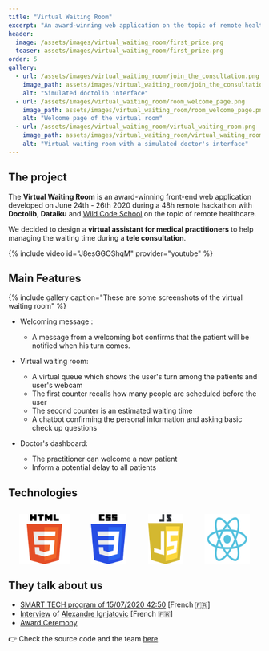 ```yaml
---
title: "Virtual Waiting Room"
excerpt: "An award-winning web application on the topic of remote healthcare"
header:
  image: /assets/images/virtual_waiting_room/first_prize.png
  teaser: assets/images/virtual_waiting_room/first_prize.png
order: 5
gallery:
  - url: /assets/images/virtual_waiting_room/join_the_consultation.png
    image_path: assets/images/virtual_waiting_room/join_the_consultation.png
    alt: "Simulated doctolib interface"
  - url: /assets/images/virtual_waiting_room/room_welcome_page.png
    image_path: assets/images/virtual_waiting_room/room_welcome_page.png
    alt: "Welcome page of the virtual room"
  - url: /assets/images/virtual_waiting_room/virtual_waiting_room.png
    image_path: assets/images/virtual_waiting_room/virtual_waiting_room.png
    alt: "Virtual waiting room with a simulated doctor's interface"
---
```


## The project

The **Virtual Waiting Room** is an award-winning front-end web application developed on June 24th - 26th 2020 during a 48h remote hackathon with **Doctolib, Dataiku** and [Wild Code School](https://www.wildcodeschool.com/en-GB) on the topic of remote healthcare.   

We decided to design a **virtual assistant for medical practitioners** to help managing the waiting time during a **tele consultation**.

{% include video id="J8esGGOShqM" provider="youtube" %}

## Main Features

{% include gallery caption="These are some screenshots of the virtual waiting room" %}

* Welcoming message : 
  - A message from a welcoming bot confirms that the patient will be notified when his turn comes.

* Virtual waiting room:
  - A virtual queue which shows the user's turn among the patients and user's webcam 
  - The first counter recalls how many people are scheduled before the user
  - The second counter is an estimated waiting time
  - A chatbot confirming the personal information and asking basic check up questions

* Doctor's dashboard:
  - The practitioner can welcome a new patient
  - Inform a potential delay to all patients 

## Technologies

<div style="display:flex; justify-content:space-around; margin:30px 0;">
<img src="/assets/logo/HTML5_Logo.svg"  alt="HTML5 logo" style="width: 100px; height: auto;"/>
<img src="/assets/logo/CSS3_Logo.svg"  alt="CSS3 logo" style="width: 70px; height: auto;"/>
<img src="/assets/logo/JS_Logo.svg"  alt="JavaScript logo" style="width: 70px; height: auto;"/>
<img src="/assets/logo/Reactjs_Logo.svg"  alt="ReactJS logo" style="width: 90px; height: auto; grid-column: 2"/>
</div>

## They talk about us

- [SMART TECH program of 15/07/2020 42:50](https://youtu.be/80EbT_Oiv5M?t=2572) [French 🇫🇷]
- [Interview](https://www.linkedin.com/posts/wild-codes-chool_retour-sur-notre-dernier-hackathon-avec-linterview-ugcPost-6698867125521547264-bLTk) of [Alexandre Ignjatovic](https://www.linkedin.com/in/alexandre-ignjatovic/) [French 🇫🇷]
- [Award Ceremony](https://www.linkedin.com/posts/activity-6697415902087925760-q4Pp)

👉 Check the source code and the team [here](https://github.com/clrko/hackarburer---Virtual-Waiting-Room)